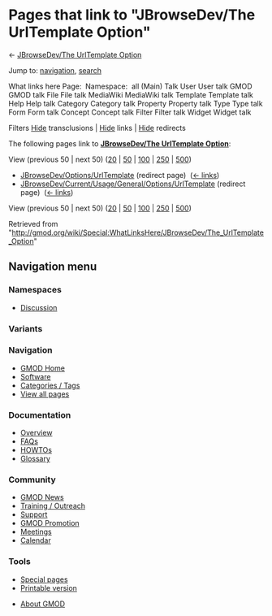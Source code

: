 <div id="mw-page-base" class="noprint">

</div>

<div id="mw-head-base" class="noprint">

</div>

<div id="content" class="mw-body" role="main">

<span id="top"></span>

<div id="mw-js-message" style="display:none;">

</div>



# <span dir="auto">Pages that link to "JBrowseDev/The UrlTemplate Option"</span>

<div id="bodyContent">

<div id="contentSub">

← [JBrowseDev/The UrlTemplate
Option](/wiki/JBrowseDev/The_UrlTemplate_Option "JBrowseDev/The UrlTemplate Option")

</div>

<div id="jump-to-nav" class="mw-jump">

Jump to: [navigation](#mw-navigation), [search](#p-search)

</div>

<div id="mw-content-text">

What links here Page:  Namespace:  all (Main) Talk User User talk GMOD
GMOD talk File File talk MediaWiki MediaWiki talk Template Template talk
Help Help talk Category Category talk Property Property talk Type Type
talk Form Form talk Concept Concept talk Filter Filter talk Widget
Widget talk

Filters
[Hide](/mediawiki/index.php?title=Special:WhatLinksHere/JBrowseDev/The_UrlTemplate_Option&hidetrans=1 "Special:WhatLinksHere/JBrowseDev/The UrlTemplate Option")
transclusions \|
[Hide](/mediawiki/index.php?title=Special:WhatLinksHere/JBrowseDev/The_UrlTemplate_Option&hidelinks=1 "Special:WhatLinksHere/JBrowseDev/The UrlTemplate Option")
links \|
[Hide](/mediawiki/index.php?title=Special:WhatLinksHere/JBrowseDev/The_UrlTemplate_Option&hideredirs=1 "Special:WhatLinksHere/JBrowseDev/The UrlTemplate Option")
redirects

The following pages link to **[JBrowseDev/The UrlTemplate
Option](/wiki/JBrowseDev/The_UrlTemplate_Option "JBrowseDev/The UrlTemplate Option")**:

View (previous 50 \| next 50)
([20](/mediawiki/index.php?title=Special:WhatLinksHere/JBrowseDev/The_UrlTemplate_Option&limit=20 "Special:WhatLinksHere/JBrowseDev/The UrlTemplate Option")
\|
[50](/mediawiki/index.php?title=Special:WhatLinksHere/JBrowseDev/The_UrlTemplate_Option&limit=50 "Special:WhatLinksHere/JBrowseDev/The UrlTemplate Option")
\|
[100](/mediawiki/index.php?title=Special:WhatLinksHere/JBrowseDev/The_UrlTemplate_Option&limit=100 "Special:WhatLinksHere/JBrowseDev/The UrlTemplate Option")
\|
[250](/mediawiki/index.php?title=Special:WhatLinksHere/JBrowseDev/The_UrlTemplate_Option&limit=250 "Special:WhatLinksHere/JBrowseDev/The UrlTemplate Option")
\|
[500](/mediawiki/index.php?title=Special:WhatLinksHere/JBrowseDev/The_UrlTemplate_Option&limit=500 "Special:WhatLinksHere/JBrowseDev/The UrlTemplate Option"))

- [JBrowseDev/Options/UrlTemplate](/mediawiki/index.php?title=JBrowseDev/Options/UrlTemplate&redirect=no "JBrowseDev/Options/UrlTemplate")
  (redirect page) ‎ <span class="mw-whatlinkshere-tools">([←
  links](/mediawiki/index.php?title=Special:WhatLinksHere&target=JBrowseDev%2FOptions%2FUrlTemplate "Special:WhatLinksHere"))</span>
- [JBrowseDev/Current/Usage/General/Options/UrlTemplate](/mediawiki/index.php?title=JBrowseDev/Current/Usage/General/Options/UrlTemplate&redirect=no "JBrowseDev/Current/Usage/General/Options/UrlTemplate")
  (redirect page) ‎ <span class="mw-whatlinkshere-tools">([←
  links](/mediawiki/index.php?title=Special:WhatLinksHere&target=JBrowseDev%2FCurrent%2FUsage%2FGeneral%2FOptions%2FUrlTemplate "Special:WhatLinksHere"))</span>

View (previous 50 \| next 50)
([20](/mediawiki/index.php?title=Special:WhatLinksHere/JBrowseDev/The_UrlTemplate_Option&limit=20 "Special:WhatLinksHere/JBrowseDev/The UrlTemplate Option")
\|
[50](/mediawiki/index.php?title=Special:WhatLinksHere/JBrowseDev/The_UrlTemplate_Option&limit=50 "Special:WhatLinksHere/JBrowseDev/The UrlTemplate Option")
\|
[100](/mediawiki/index.php?title=Special:WhatLinksHere/JBrowseDev/The_UrlTemplate_Option&limit=100 "Special:WhatLinksHere/JBrowseDev/The UrlTemplate Option")
\|
[250](/mediawiki/index.php?title=Special:WhatLinksHere/JBrowseDev/The_UrlTemplate_Option&limit=250 "Special:WhatLinksHere/JBrowseDev/The UrlTemplate Option")
\|
[500](/mediawiki/index.php?title=Special:WhatLinksHere/JBrowseDev/The_UrlTemplate_Option&limit=500 "Special:WhatLinksHere/JBrowseDev/The UrlTemplate Option"))

</div>

<div class="printfooter">

Retrieved from
"<http://gmod.org/wiki/Special:WhatLinksHere/JBrowseDev/The_UrlTemplate_Option>"

</div>

<div id="catlinks" class="catlinks catlinks-allhidden">

</div>

<div class="visualClear">

</div>

</div>

</div>

<div id="mw-navigation">

## Navigation menu

<div id="mw-head">



<div id="left-navigation">

<div id="p-namespaces" class="vectorTabs" role="navigation"
aria-labelledby="p-namespaces-label">

### Namespaces


- <span id="ca-talk"><a
  href="/mediawiki/index.php?title=Talk:JBrowseDev/The_UrlTemplate_Option&amp;action=edit&amp;redlink=1"
  accesskey="t"
  title="Discussion about the content page [t]">Discussion</a></span>

</div>

<div id="p-variants" class="vectorMenu emptyPortlet" role="navigation"
aria-labelledby="p-variants-label">

### 

### Variants[](#)

<div class="menu">

</div>

</div>

</div>





</div>

</div>

</div>

<div id="mw-panel">

<div id="p-logo" role="banner">

<a href="/wiki/Main_Page"
style="background-image: url(http://gmod.org/images/GMOD-cogs.png);"
title="Visit the main page"></a>

</div>

<div id="p-Navigation" class="portal" role="navigation"
aria-labelledby="p-Navigation-label">

### Navigation

<div class="body">

- <span id="n-GMOD-Home">[GMOD Home](/wiki/Main_Page)</span>
- <span id="n-Software">[Software](/wiki/GMOD_Components)</span>
- <span id="n-Categories-.2F-Tags">[Categories /
  Tags](/wiki/Categories)</span>
- <span id="n-View-all-pages">[View all
  pages](/wiki/Special:AllPages)</span>

</div>

</div>

<div id="p-Documentation" class="portal" role="navigation"
aria-labelledby="p-Documentation-label">

### Documentation

<div class="body">

- <span id="n-Overview">[Overview](/wiki/Overview)</span>
- <span id="n-FAQs">[FAQs](/wiki/Category:FAQ)</span>
- <span id="n-HOWTOs">[HOWTOs](/wiki/Category:HOWTO)</span>
- <span id="n-Glossary">[Glossary](/wiki/Glossary)</span>

</div>

</div>

<div id="p-Community" class="portal" role="navigation"
aria-labelledby="p-Community-label">

### Community

<div class="body">

- <span id="n-GMOD-News">[GMOD News](/wiki/GMOD_News)</span>
- <span id="n-Training-.2F-Outreach">[Training /
  Outreach](/wiki/Training_and_Outreach)</span>
- <span id="n-Support">[Support](/wiki/Support)</span>
- <span id="n-GMOD-Promotion">[GMOD
  Promotion](/wiki/GMOD_Promotion)</span>
- <span id="n-Meetings">[Meetings](/wiki/Meetings)</span>
- <span id="n-Calendar">[Calendar](/wiki/Calendar)</span>

</div>

</div>

<div id="p-tb" class="portal" role="navigation"
aria-labelledby="p-tb-label">

### Tools

<div class="body">

- <span id="t-specialpages"><a href="/wiki/Special:SpecialPages" accesskey="q"
  title="A list of all special pages [q]">Special pages</a></span>
- <span id="t-print"><a
  href="/mediawiki/index.php?title=Special:WhatLinksHere/JBrowseDev/The_UrlTemplate_Option&amp;printable=yes"
  rel="alternate" accesskey="p"
  title="Printable version of this page [p]">Printable version</a></span>

</div>

</div>

</div>

</div>

<div id="footer" role="contentinfo">

- <span id="footer-places-about">[About
  GMOD](/wiki/GMOD:About "GMOD:About")</span>

<!-- -->






</div>
